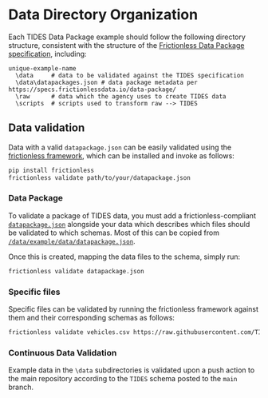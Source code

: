 # Data Directory Organization

Each TIDES Data Package example should follow the following directory structure, consistent with the structure of the [Frictionless Data Package specification](https://specs.frictionlessdata.io/data-package/), including:

```
unique-example-name
  \data     # data to be validated against the TIDES specification
  \data\datapackages.json # data package metadata per https://specs.frictionlessdata.io/data-package/
  \raw      # data which the agency uses to create TIDES data
  \scripts  # scripts used to transform raw --> TIDES
```

## Data validation

Data with a valid `datapackage.json` can be easily validated using the [frictionless framework](https://framework.frictionlessdata.io/), which can be installed and invoke as follows:

```bash
pip install frictionless
frictionless validate path/to/your/datapackage.json
```

### Data Package

To validate a package of TIDES data, you must add a frictionless-compliant [`datapackage.json`](https://specs.frictionlessdata.io/data-package/) alongside your data which describes which files should be validated to which schemas.  Most of this can be copied from [`/data/example/data/datapackage.json`](https://raw.githubusercontent.com/TIDES-transit/TIDES/main/data/example/data/datapackage.json).

Once this is created, mapping the data files to the schema, simply run:

```sh
frictionless validate datapackage.json
```

### Specific files

Specific files can be validated by running the frictionless framework against them and their corresponding schemas as follows:

```sh
frictionless validate vehicles.csv https://raw.githubusercontent.com/TIDES-transit/TIDES/main/spec/schema.vehicles.json
```

### Continuous Data Validation

Example data in the `\data` subdirectories is validated upon a push action to the main repository according to the `TIDES` schema posted to the `main` branch.
